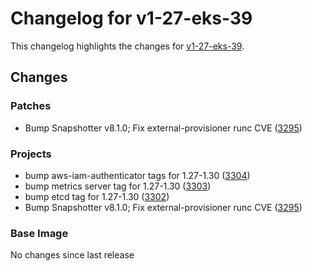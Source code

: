 # Changelog for v1-27-eks-39

This changelog highlights the changes for [v1-27-eks-39](https://github.com/aws/eks-distro/tree/v1-27-eks-39).

## Changes

### Patches
* Bump Snapshotter v8.1.0; Fix external-provisioner runc CVE ([3295](https://github.com/aws/eks-distro/pull/3295))

### Projects
* bump aws-iam-authenticator tags for 1.27-1.30 ([3304](https://github.com/aws/eks-distro/pull/3304))
* bump metrics server tag for 1.27-1.30 ([3303](https://github.com/aws/eks-distro/pull/3303))
* bump etcd tag for 1.27-1.30 ([3302](https://github.com/aws/eks-distro/pull/3302))
* Bump Snapshotter v8.1.0; Fix external-provisioner runc CVE ([3295](https://github.com/aws/eks-distro/pull/3295))

### Base Image
No changes since last release

